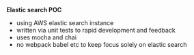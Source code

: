 **Elastic search POC**
* using AWS elastic search instance
* written via unit tests to rapid development and feedback
* uses mocha and chai
* no webpack babel etc to keep focus solely on elastic search
